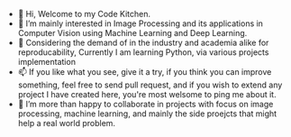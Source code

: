 - 👋 Hi, Welcome to my Code Kitchen. 
- 👀 I’m mainly interested in Image Processing and its applications in Computer Vision using Machine Learning and Deep Learning.
- 🌱 Considering the demand of in the industry and academia alike for reproducability, Currently I am learning Python, via various projects implementation 
- 📫 If you like what you see, give it a try, if you think you can improve something, feel free to send pull request, and if you wish to extend any project I have created here, you're most welsome to ping me about it.
- 💞️ I’m more than happy to collaborate in projects with focus on image processing, machine learning, and mainly the side proejcts that might help a real world problem.


<!---
1xero1/1xero1 is a ✨ special ✨ repository because its `README.md` (this file) appears on your GitHub profile.
You can click the Preview link to take a look at your changes.
--->
